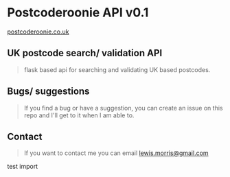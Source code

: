 # Postcoderoonie API v0.1

[postcoderoonie.co.uk](https://postcoderoonie.co.uk)

## UK postcode search/ validation API

> flask based api for searching and validating UK based postcodes.

## Bugs/ suggestions
> If you find a bug or have a suggestion, you can create an issue on this repo and I'll get to it when I am able to.

## Contact
> If you want to contact me you can email lewis.morris@gmail.com 

test import 